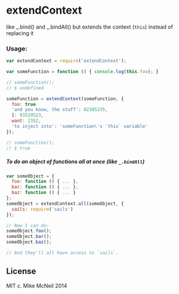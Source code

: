 # extendContext

like _.bind() and _.bindAll() but extends the context (`this`) instead of replacing it

### Usage:

```javascript
var extendContext = require('extendContext');

var someFunction = function () { console.log(this.foo); }

// someFunction();
// $ undefined

someFunction = extendContext(someFunction, {
  foo: true
  'and you know, the stuff': 82385235,
  I: 93529523,
  want: 2352,
  'to inject into': 'someFunction\'s `this` variable'
});

// someFunction();
// $ true
```

##### To do an object of functions all at once (like `_.bindAll`)
```javascript
var someObject = {
  foo: function () { ... },
  bar: function () { ... },
  baz: function () { ... }
};
someObject = extendContext.all(someObject, {
  sails: require('sails')
});

// Now I can do:
someObject.foo();
someObject.bar();
someObject.baz();

// And they'll all have access to `sails`.


```


## License

MIT
c. Mike McNeil 2014
